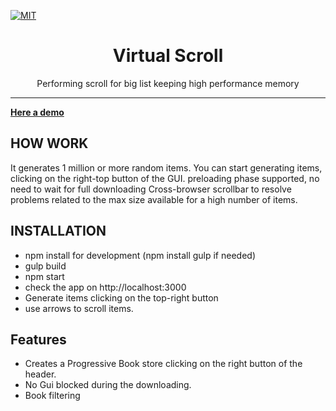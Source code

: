 [![MIT](https://img.shields.io/npm/l/gccx.svg)](https://github.com/bayesianforce/virtual-scroll_vanilla/blob/master/README.md)

<div align="center">
<h1>Virtual Scroll</h1>

<p>Performing scroll for big list keeping high performance memory</p>

</div>

<hr />

[**Here a demo**](https://valerio.netlify.com/)

## HOW WORK
It generates 1 million or more random items. You can start generating items, clicking on the right-top button of the GUI. 
preloading phase supported, no need to wait for full downloading
Cross-browser scrollbar to resolve problems related to the max size available for a high number of items.

## INSTALLATION
* npm install for development (npm install gulp if needed)
* gulp build
* npm start
* check the app on http://localhost:3000
* Generate items clicking on the top-right button
* use arrows to scroll items.

## Features
* Creates a Progressive Book store clicking on the right button of the header.
* No Gui blocked during the downloading.
* Book filtering


